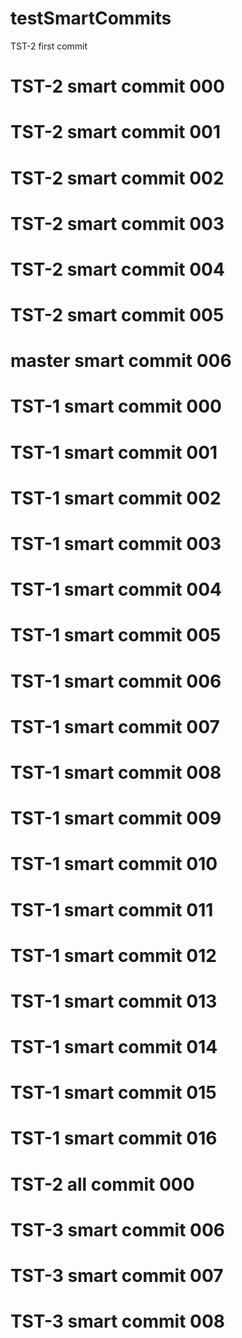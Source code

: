 # testSmartCommits

TST-2 first commit

# TST-2 smart commit 000
# TST-2 smart commit 001
# TST-2 smart commit 002
# TST-2 smart commit 003
# TST-2 smart commit 004
# TST-2 smart commit 005
# master smart commit 006

# TST-1 smart commit 000
# TST-1 smart commit 001
# TST-1 smart commit 002
# TST-1 smart commit 003
# TST-1 smart commit 004
# TST-1 smart commit 005
# TST-1 smart commit 006
# TST-1 smart commit 007
# TST-1 smart commit 008
# TST-1 smart commit 009
# TST-1 smart commit 010
# TST-1 smart commit 011
# TST-1 smart commit 012
# TST-1 smart commit 013
# TST-1 smart commit 014
# TST-1 smart commit 015
# TST-1 smart commit 016


# TST-2 all commit 000

# TST-3 smart commit 006
# TST-3 smart commit 007
# TST-3 smart commit 008


